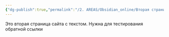 ```yaml
---
{"dg-publish":true,"permalink":"/2. AREAS/Obsidian_online/Вторая страница/","created":"2024-10-21T14:19:28.023-03:00","updated":"2024-10-21T14:19:28.023-03:00"}
---
```



Это вторая страница сайта с текстом.
Нужна для тестирования обратной ссылки
